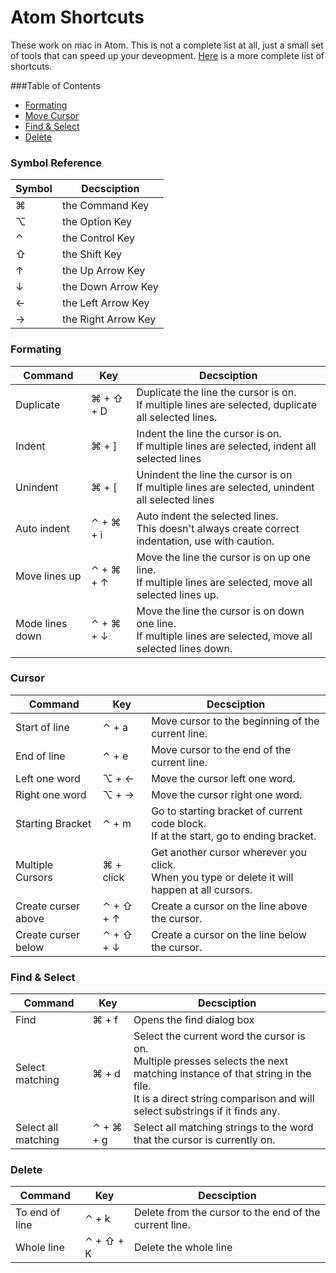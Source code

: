# Atom Shortcuts
These work on mac in Atom. This is not a complete list at all, just a small set of tools that can speed up your deveopment. [Here](https://github.com/nwinkler/atom-keyboard-shortcuts) is a more complete list of shortcuts.

###Table of Contents
* [Formating](#formating)
* [Move Cursor](#cursor)
* [Find & Select](#find--select)
* [Delete](#delete)

### Symbol Reference
| Symbol       | Decsciption             |
| ------------ | ----------------------- | 
| &#x2318;     | the Command Key			 |
| &#x2325;     | the Option Key          |
| &#x2303;     | the Control Key         |
| &#x21E7;     | the Shift Key           |
| &#x2191;     | the Up Arrow Key        |
| &#x2193;     | the Down Arrow Key      |
| &#x2190;     | the Left Arrow Key      |
| &#x2192;     | the Right Arrow Key     |


### Formating
| Command         | Key                            | Decsciption |
| --------------- | ------------------------------ | ----------- |
| Duplicate       | &#x2318; + &#x21E7; + D        |Duplicate the line the cursor is on. <br> If multiple lines are selected, duplicate all selected lines. |
| Indent          | &#x2318; + ]                   | Indent the line the cursor is on. <br> If multiple lines are selected, indent all selected lines |
| Unindent        | &#x2318; + [                   | Unindent the line the cursor is on <br> If multiple lines are selected, unindent all selected lines |
| Auto indent     | &#x2303; + &#x2318; + i        | Auto indent the selected lines. <br> This doesn't always create correct indentation, use with caution. |
| Move lines up   | &#x2303; + &#x2318; + &#x2191; | Move the line the cursor is on up one line. <br> If multiple lines are selected, move all selected lines up. |
| Mode lines down | &#x2303; + &#x2318; + &#x2193; | Move the line the cursor is on down one line. <br> If multiple lines are selected, move all selected lines down.

### Cursor 
| Command             | Key                            | Decsciption |
| ------------------- | ------------------------------ | ------------|
| Start of line       | &#x2303; + a                   | Move cursor to the beginning of the current line. |
| End of line         | &#x2303; + e                   | Move cursor to the end of the current line.
| Left one word       | &#x2325; + &#x2190;            | Move the cursor left one word.  |
| Right one word      | &#x2325; + &#x2192;            | Move the cursor right one word. |
| Starting Bracket    | &#x2303; + m                   | Go to starting bracket of current code block. <br> If at the start, go to ending bracket. |
| Multiple Cursors    | &#x2318; + click               | Get another cursor wherever you click. <br> When you type or delete it will happen at all cursors. |
| Create curser above | &#x2303; + &#x21E7; + &#x2191; | Create a cursor on the line above the cursor. |
| Create curser below | &#x2303; + &#x21E7; + &#x2193; | Create a cursor on the line below the cursor. |

### Find & Select
| Command             | Key                     | Decsciption |
| ------------------- | ----------------------- |-------------|
| Find	               | &#x2318; + f            | Opens the find dialog box |
| Select matching     | &#x2318; + d            | Select the current word the cursor is on. <br> Multiple presses selects the next matching instance of that string in the file. <br> It is a direct string comparison and will select substrings if it finds any. |
| Select all matching | &#x2303; + &#x2318; + g | Select all matching strings to the word that the cursor is currently on. |

### Delete
| Command        | Key                     | Decsciption |
| -------------- | ----------------------- |-------------|
| To end of line | &#x2303; + k            | Delete from the cursor to the end of the current line. |
| Whole line     | &#x2303; + &#x21E7; + K | Delete the whole line |

